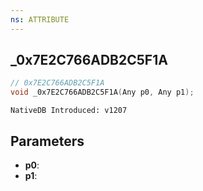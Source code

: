 ```yaml
---
ns: ATTRIBUTE
---
```

## _0x7E2C766ADB2C5F1A

```c
// 0x7E2C766ADB2C5F1A
void _0x7E2C766ADB2C5F1A(Any p0, Any p1);
```

```
NativeDB Introduced: v1207
```

## Parameters
* **p0**:
* **p1**:
